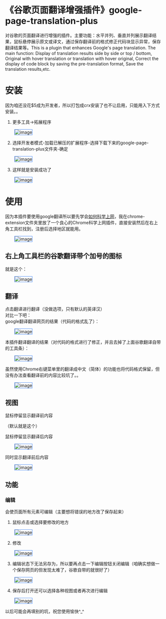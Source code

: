 <style>
img{
    margin: 0px 30px;
    box-sizing:border-box;
    border: 1px solid #4285f4;
}
</style>

# 《谷歌页面翻译增强插件》google-page-translation-plus
对谷歌的页面翻译进行增强的插件。主要功能：水平并列、垂直并列展示翻译结果，鼠标悬停展示原文或译文，通过保存翻译前的格式修正代码块显示异常，保存翻译结果等。This is a plugin that enhances Google's page translation. The main function: Display of translation results side by side or top / bottom, Original with hover translation or translation with hover original, Correct the display of code block by saving the pre-translation format, Save the translation results,etc.

# 安装
因为咱还没花$5成为开发者，所以打包成crx安装了也不让启用，只能用入下方式安装。。    

1. 更多工具->拓展程序

![image](https://raw.githubusercontent.com/1010543618/google-page-translation-plus/master/readme-img/Image1.png)

2. 选择开发者模式-加载已解压的扩展程序-选择下载下来的google-page-translation-plus文件夹-确定

![image](https://raw.githubusercontent.com/1010543618/google-page-translation-plus/master/readme-img/Image2.png)

3. 这样就是安装成功了

![image](https://raw.githubusercontent.com/1010543618/google-page-translation-plus/master/readme-img/Image3.png)

# 使用
因为本插件要使用google翻译所以要先学会[如何科学上网](https://www.baidu.com/baidu?wd=%E7%A7%91%E5%AD%A6%E4%B8%8A%E7%BD%91&tn=monline_4_dg&ie=utf-8)，我在chrome-extension文件夹里放了一个良心的Chrome科学上网插件，直接安装然后在右上角工具栏找到，注册后选择地区就能用。

![image](https://raw.githubusercontent.com/1010543618/google-page-translation-plus/master/readme-img/Image13.png)


## 右上角工具栏的谷歌翻译带个加号的图标
就是这个：

![image](https://raw.githubusercontent.com/1010543618/google-page-translation-plus/master/readme-img/Image14.png)

## 翻译
点击翻译进行翻译（没做选项，只有默认的英译汉）  
对比一下吧：  
google翻译翻译网页的结果（代码的格式乱了）：

![image](https://raw.githubusercontent.com/1010543618/google-page-translation-plus/master/readme-img/Image4.png)

本插件翻译翻译的结果（对代码的格式进行了修正，并且去掉了上面谷歌翻译自带的工具条）：

![image](https://raw.githubusercontent.com/1010543618/google-page-translation-plus/master/readme-img/Image5.png)

虽然使用Chrome右键菜单里的翻译成中文（简体）的功能也将代码格式保留，但没有办法查看翻译前的内容比较坑了。。

![image](https://raw.githubusercontent.com/1010543618/google-page-translation-plus/master/readme-img/Image6.png)


## 视图
鼠标停留显示翻译前内容

（默认就是这个）

鼠标停留显示翻译后内容

![image](https://raw.githubusercontent.com/1010543618/google-page-translation-plus/master/readme-img/Image7.png)

同时显示翻译前后内容

![image](https://raw.githubusercontent.com/1010543618/google-page-translation-plus/master/readme-img/Image8.png)

## 功能

### 编辑
会使页面所有元素可编辑（主要想将错误的地方改了保存起来）  

1. 鼠标点击或选择要修改的地方

![image](https://raw.githubusercontent.com/1010543618/google-page-translation-plus/master/readme-img/Image9.png)

2. 修改

![image](https://raw.githubusercontent.com/1010543618/google-page-translation-plus/master/readme-img/Image10.png)

3. 编辑状态下无法另存为，所以要再点击一下编辑按钮关闭编辑（咱确实想做一个保存网页的但发现太难了，谷歌自带的就很好了）

![image](https://raw.githubusercontent.com/1010543618/google-page-translation-plus/master/readme-img/Image11.png)

4. 保存后打开还可以选择各种视图或者再次进行编辑

![image](https://raw.githubusercontent.com/1010543618/google-page-translation-plus/master/readme-img/Image12.png)




以后可能会再填别的坑，祝您使用愉快\^_^